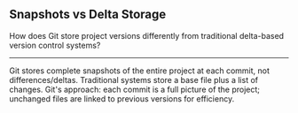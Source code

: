 ## Snapshots vs Delta Storage

How does Git store project versions differently from traditional delta-based version control systems?

---

Git stores complete snapshots of the entire project at each commit, not differences/deltas. Traditional systems store a base file plus a list of changes. Git's approach: each commit is a full picture of the project; unchanged files are linked to previous versions for efficiency.

